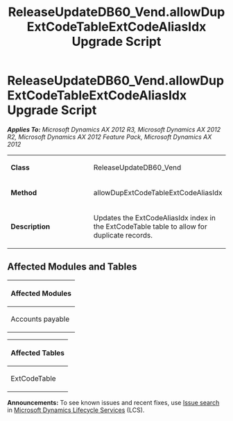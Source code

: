 ﻿---
title: ReleaseUpdateDB60_Vend.allowDupExtCodeTableExtCodeAliasIdx Upgrade Script
TOCTitle: ReleaseUpdateDB60_Vend.allowDupExtCodeTableExtCodeAliasIdx Upgrade Script
ms:assetid: 766bc655-d182-6430-05e8-90ae58c0cdc6
ms:mtpsurl: https://msdn.microsoft.com/en-us/library/JJ719351(v=AX.60)
ms:contentKeyID: 49709142
ms.date: 05/18/2015
mtps_version: v=AX.60
---

# ReleaseUpdateDB60\_Vend.allowDupExtCodeTableExtCodeAliasIdx Upgrade Script 


_**Applies To:** Microsoft Dynamics AX 2012 R3, Microsoft Dynamics AX 2012 R2, Microsoft Dynamics AX 2012 Feature Pack, Microsoft Dynamics AX 2012_

<table>
<colgroup>
<col style="width: 50%" />
<col style="width: 50%" />
</colgroup>
<tbody>
<tr class="odd">
<td><p><strong>Class</strong></p></td>
<td><p>ReleaseUpdateDB60_Vend</p></td>
</tr>
<tr class="even">
<td><p><strong>Method</strong></p></td>
<td><p>allowDupExtCodeTableExtCodeAliasIdx</p></td>
</tr>
<tr class="odd">
<td><p><strong>Description</strong></p></td>
<td><p>Updates the ExtCodeAliasIdx index in the ExtCodeTable table to allow for duplicate records.</p></td>
</tr>
</tbody>
</table>


## Affected Modules and Tables

<table>
<colgroup>
<col style="width: 100%" />
</colgroup>
<thead>
<tr class="header">
<th><p>Affected Modules</p></th>
</tr>
</thead>
<tbody>
<tr class="odd">
<td><p>Accounts payable</p></td>
</tr>
</tbody>
</table>


<table>
<colgroup>
<col style="width: 100%" />
</colgroup>
<thead>
<tr class="header">
<th><p>Affected Tables</p></th>
</tr>
</thead>
<tbody>
<tr class="odd">
<td><p>ExtCodeTable</p></td>
</tr>
</tbody>
</table>

  
**Announcements:** To see known issues and recent fixes, use [Issue search](http://go.microsoft.com/fwlink/?linkid=389258) in [Microsoft Dynamics Lifecycle Services](http://go.microsoft.com/fwlink/?linkid=306505) (LCS).

